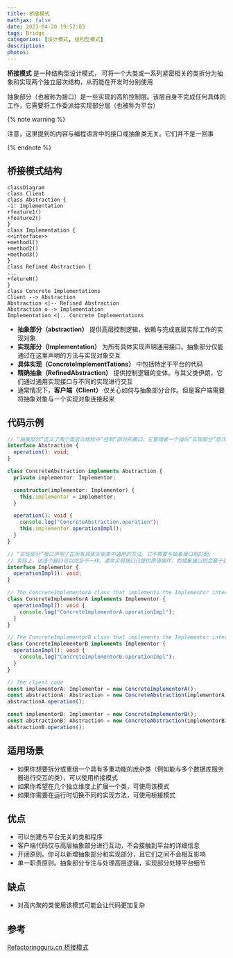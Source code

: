 ```yaml
---
title: 桥接模式
mathjax: false
date: 2023-04-20 19:52:03
tags: Bridge
categories: [设计模式, 结构型模式]
description:
photos:
---
```


**桥接模式** 是一种结构型设计模式， 可将一个大类或一系列紧密相关的类拆分为抽象和实现两个独立层次结构，从而能在开发时分别使用

抽象部分（也被称为接口）是一些实现的高阶控制层。该层自身不完成任何具体的工作，它需要将工作委派给实现部分层（也被称为平台）

{% note warning %}

注意，这里提到的内容与编程语言中的接口或抽象类无关。它们并不是一回事

{% endnote %}

<!--more-->

## 桥接模式结构

```mermaid
classDiagram
class Client
class Abstraction {
-i: Implementation
+feature1()
+feature2()
}
class Implementation {
<<interface>>
+method1()
+method2()
+method3()
}
class Refined Abstraction {
...
+fetureN()
}
class Concrete Implementations
Client --> Abstraction
Abstraction <|-- Refined Abstraction
Abstraction o--> Implementation
Implementation <|.. Concrete Implementations
```

- **抽象部分（abstraction）** 提供高层控制逻辑，依赖与完成底层实际工作的实现对象
- **实现部分（Implementation）** 为所有具体实现声明通用接口。抽象部分仅能通过在这里声明的方法与实现对象交互
- **具体实现（ConcreteImplementTations）** 中包括特定于平台的代码
- **精确抽象（RefinedAbstraction）** 提供控制逻辑的变体。与其父类伊朗，它们通过通用实现接口与不同的实现进行交互
- 通常情况下，**客户端（Client）** 仅关心如何与抽象部分合作。但是客户端需要将抽象对象与一个实现对象连接起来

## 代码示例

```typescript
// “抽象部分”定义了两个类层次结构中“控制”部分的接口。它管理者一个指向“实现部分”层次结构中对象的引用，并会将所有真实工作委派给该对象
interface Abstraction {
  operation(): void;
}

class ConcreteAbstraction implements Abstraction {
  private implementor: Implementor;

  constructor(implementor: Implementor) {
    this.implementor = implementor;
  }

  operation(): void {
    console.log("ConcreteAbstraction.operation");
    this.implementor.operationImpl();
  }
}

// “实现部分”接口声明了在所有具体实现类中通用的方法。它不需要与抽象接口相匹配。
// 实际上，这连个接口可以完全不一样。通常实现接口只提供原语操作，而抽象接口则会基于这些操作定义较高层次的操作
interface Implementor {
  operationImpl(): void;
}

// The ConcreteImplementorA class that implements the Implementor interface
class ConcreteImplementorA implements Implementor {
  operationImpl(): void {
    console.log("ConcreteImplementorA.operationImpl");
  }
}

// The ConcreteImplementorB class that implements the Implementor interface
class ConcreteImplementorB implements Implementor {
  operationImpl(): void {
    console.log("ConcreteImplementorB.operationImpl");
  }
}

// The client code
const implementorA: Implementor = new ConcreteImplementorA();
const abstractionA: Abstraction = new ConcreteAbstraction(implementorA);
abstractionA.operation();

const implementorB: Implementor = new ConcreteImplementorB();
const abstractionB: Abstraction = new ConcreteAbstraction(implementorB);
abstractionB.operation();
```

## 适用场景

- 如果你想要拆分或重组一个具有多重功能的庞杂类（例如能与多个数据库服务器进行交互的类），可以使用桥接模式
- 如果你希望在几个独立维度上扩展一个类，可使用该模式
- 如果你需要在运行时切换不同的实现方法，可使用桥接模式

## 优点

- 可以创建与平台无关的类和程序
- 客户端代码仅与高层抽象部分进行互动，不会接触到平台的详细信息
- 开闭原则。你可以新增抽象部分和实现部分，且它们之间不会相互影响
- 单一职责原则。抽象部分专注与处理高层逻辑，实现部分处理平台细节

## 缺点

- 对高内聚的类使用该模式可能会让代码更加复杂

## 参考

[Refactoringguru.cn 桥接模式](https://refactoringguru.cn/design-patterns/bridge)
